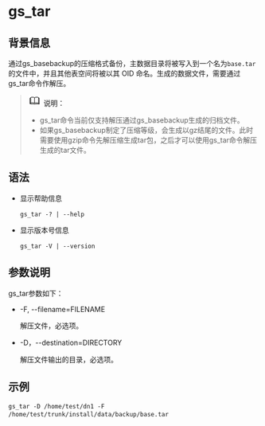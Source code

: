 # gs\_tar

## 背景信息

通过gs_basebackup的压缩格式备份，主数据目录将被写入到一个名为`base.tar`的文件中，并且其他表空间将被以其 OID 命名。生成的数据文件，需要通过gs_tar命令作解压。

>![](public_sys-resources/icon-note.gif) **说明：** 
>
>-   gs_tar命令当前仅支持解压通过gs_basebackup生成的归档文件。
>-   如果gs_basebackup制定了压缩等级，会生成以gz结尾的文件。此时需要使用gzip命令先解压缩生成tar包，之后才可以使用gs_tar命令解压生成的tar文件。

## 语法

- 显示帮助信息

  ```
  gs_tar -? | --help
  ```

- 显示版本号信息

  ```
  gs_tar -V | --version
  ```

## 参数说明

gs_tar参数如下：

- -F, --filename=FILENAME

  解压文件，必选项。

- -D，--destination=DIRECTORY

  解压文件输出的目录，必选项。

  

## 示例

```shell
gs_tar -D /home/test/dn1 -F /home/test/trunk/install/data/backup/base.tar
```

